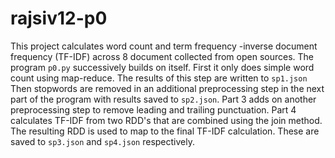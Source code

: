# rajsiv12-p0

This project calculates word count and term frequency -inverse document frequency (TF-IDF) across 8 document collected from open sources. The program `p0.py` successively builds on itself. First it only does simple word count using map-reduce. The results of this step are written to `sp1.json` Then stopwords are removed in an additional preprocessing step in the next part of the program with results saved to `sp2.json`. Part 3 adds on another preprocessing step to remove leading and trailing punctuation. Part 4 calculates TF-IDF from two RDD's that are combined using the join method. The resulting RDD is used to map to the final TF-IDF calculation. These are saved to `sp3.json` and `sp4.json` respectively.
